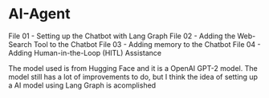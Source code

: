 # AI-Agent

File 01 - Setting up the Chatbot with Lang Graph
File 02 - Adding the Web-Search Tool to the Chatbot
File 03 - Adding memory to the Chatbot
File 04 - Adding Human-in-the-Loop (HITL) Assistance

The model used is from Hugging Face and it is a OpenAI GPT-2 model.
The model still has a lot of improvements to do, but I think the idea of setting up a AI model using Lang Graph is acomplished 
